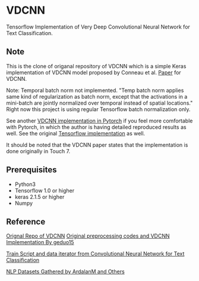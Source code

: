 # VDCNN
Tensorflow Implementation of Very Deep Convolutional Neural Network for Text Classification.

## Note
This is the clone of origanal repository of VDCNN which is a simple Keras implementation of VDCNN model proposed by Conneau et al. [Paper](https://arxiv.org/abs/1606.01781) for VDCNN.

Note: Temporal batch norm not implemented. "Temp batch norm applies same kind of regularization as batch norm, except that the activations in a mini-batch are jointly normalized over temporal instead of spatial locations." Right now this project is using regular Tensorflow batch normalization only.

See another [VDCNN implementation in Pytorch](https://github.com/ArdalanM/nlp-benchmarks) if you feel more comfortable with Pytorch, in which the author is having detailed reproduced results as well. See the original [Tensorflow implementation](https://github.com/zonetrooper32/VDCNN/tree/tensorflow_version) as well.

It should be noted that the VDCNN paper states that the implementation is done originally in Touch 7.

## Prerequisites

 - Python3
 - Tensorflow 1.0 or higher
 - keras 2.1.5 or higher
 - Numpy


## Reference
[Orignal Repo of VDCNN](https://github.com/zonetrooper32/VDCNN)
[Original preprocessing codes and VDCNN Implementation By geduo15](https://github.com/geduo15/Very-Deep-Convolutional-Networks-for-Natural-Language-Processing-in-tensorflow)

[Train Script and data iterator from Convolutional Neural Network for Text Classification](https://github.com/dennybritz/cnn-text-classification-tf)

[NLP Datasets Gathered by ArdalanM and Others](https://github.com/ArdalanM/nlp-benchmarks)
